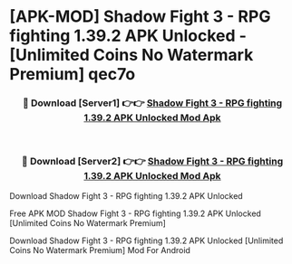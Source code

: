 # [APK-MOD] Shadow Fight 3 - RPG fighting 1.39.2 APK Unlocked - [Unlimited Coins No Watermark Premium] qec7o



<div align="center">
<h3>🔴 Download [Server1] 👉👉 <a href="https://momento.my/?title=Shadow_Fight_3_-_RPG_fighting_1.39.2_APK_Unlocked">Shadow Fight 3 - RPG fighting 1.39.2 APK Unlocked Mod Apk</a></h3><br>

<h3>🔴 Download [Server2] 👉👉 <a href="https://momento.my/?title=Shadow_Fight_3_-_RPG_fighting_1.39.2_APK_Unlocked">Shadow Fight 3 - RPG fighting 1.39.2 APK Unlocked Mod Apk</a></h3>
</div>



Download Shadow Fight 3 - RPG fighting 1.39.2 APK Unlocked 

Free APK MOD Shadow Fight 3 - RPG fighting 1.39.2 APK Unlocked [Unlimited Coins No Watermark Premium]

Download Shadow Fight 3 - RPG fighting 1.39.2 APK Unlocked [Unlimited Coins No Watermark Premium] Mod For Android
